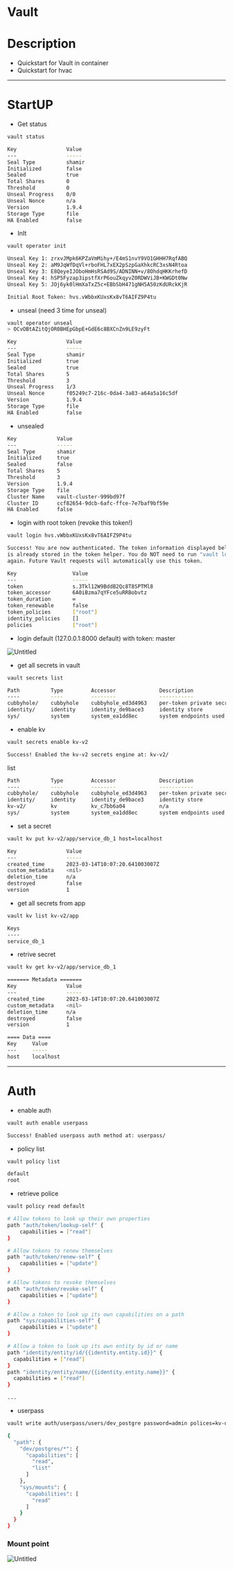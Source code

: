 # Vault

# Description
+ Quickstart for Vault in container
+ Quickstart for hvac
---

# StartUP

- Get status

```bash
vault status
```

```bash
Key                Value
---                -----
Seal Type          shamir
Initialized        false
Sealed             true
Total Shares       0
Threshold          0
Unseal Progress    0/0
Unseal Nonce       n/a
Version            1.9.4
Storage Type       file
HA Enabled         false
```

- InIt

```bash
vault operator init
```

```bash
Unseal Key 1: zrxvJMpk6KPZaVmMihy+/E4mS1nvY9VO1GHHH7RqfABQ
Unseal Key 2: aM9JqWfDqVl+rboFHL7xEX2pSzpGaXhkcRC3xsN4Rtoa
Unseal Key 3: E8QeyeIJOboHmHsRSAd9S/ADNINN+v/8OhdqHKKrhefD
Unseal Key 4: hSP5Fyzap3ipstfXrP6ouZkqyvZ0RDWViJB+KWGDt0Nw
Unseal Key 5: JOj6yk0lHmXaTxZ5c+EBbSbH471gNH5A50zKdURckKjR

Initial Root Token: hvs.vWbbxKUxsKx8vT6AIFZ9P4tu
```

- unseal (need 3 time for unseal)

```bash
vault operator unseal
> OCvOBtAZitQjOR0BHEpGbpE+GdE6c8BXCnZn9LE9zyFt
```

```bash
Key                Value
---                -----
Seal Type          shamir
Initialized        true
Sealed             true
Total Shares       5
Threshold          3
Unseal Progress    1/3
Unseal Nonce       f05249c7-216c-0da4-3a83-a64a5a16c5df
Version            1.9.4
Storage Type       file
HA Enabled         false
```

- unsealed

```bash
Key             Value
---             -----
Seal Type       shamir
Initialized     true
Sealed          false
Total Shares    5
Threshold       3
Version         1.9.4
Storage Type    file
Cluster Name    vault-cluster-999bd97f
Cluster ID      ccf82654-9dcb-6afc-ffce-7e7baf9bf59e
HA Enabled      false
```

- login with root token (revoke this token!)

```bash
vault login hvs.vWbbxKUxsKx8vT6AIFZ9P4tu
```

```bash
Success! You are now authenticated. The token information displayed below
is already stored in the token helper. You do NOT need to run "vault login"
again. Future Vault requests will automatically use this token.

Key                  Value
---                  -----
token                s.3Tkl12W9BddB2Qc8T8SPTMl8
token_accessor       6A0iBzma7qYFce5uRRBobvtz
token_duration       ∞
token_renewable      false
token_policies       ["root"]
identity_policies    []
policies             ["root"]
```

- login default (127.0.0.1:8000 default) with token: master

![Untitled](docs/Untitled.png)

- get all secrets in vault

```bash
vault secrets list
```

```bash
Path          Type         Accessor              Description
----          ----         --------              -----------
cubbyhole/    cubbyhole    cubbyhole_ed3d4963    per-token private secret storage
identity/     identity     identity_de9bace3     identity store
sys/          system       system_ea1dd8ec       system endpoints used for control, policy and debuggin
```

- enable kv

```bash
vault secrets enable kv-v2
```

```bash
Success! Enabled the kv-v2 secrets engine at: kv-v2/
```

list

```bash
Path          Type         Accessor              Description
----          ----         --------              -----------
cubbyhole/    cubbyhole    cubbyhole_ed3d4963    per-token private secret storage
identity/     identity     identity_de9bace3     identity store
kv-v2/        kv           kv_c7bb6a04           n/a
sys/          system       system_ea1dd8ec       system endpoints used for control, policy and debugging
```

- set a secret

```bash
vault kv put kv-v2/app/service_db_1 host=localhost
```

```bash
Key                Value
---                -----
created_time       2023-03-14T10:07:20.641003007Z
custom_metadata    <nil>
deletion_time      n/a
destroyed          false
version            1
```

- get all secrets from app

```bash
vault kv list kv-v2/app
```

```bash
Keys
----
service_db_1
```

- retrive secret

```bash
vault kv get kv-v2/app/service_db_1
```

```bash
======= Metadata =======
Key                Value
---                -----
created_time       2023-03-14T10:07:20.641003007Z
custom_metadata    <nil>
deletion_time      n/a
destroyed          false
version            1

==== Data ====
Key     Value
---     -----
host    localhost
```

---

# Auth

- enable auth

```bash
vault auth enable userpass
```

```bash
Success! Enabled userpass auth method at: userpass/
```

- policy list

```bash
vault policy list
```

```bash
default
root
```

- retrieve police

```bash
vault policy read default
```

```bash
# Allow tokens to look up their own properties
path "auth/token/lookup-self" {
    capabilities = ["read"]
}

# Allow tokens to renew themselves
path "auth/token/renew-self" {
    capabilities = ["update"]
}

# Allow tokens to revoke themselves
path "auth/token/revoke-self" {
    capabilities = ["update"]
}

# Allow a token to look up its own capabilities on a path
path "sys/capabilities-self" {
    capabilities = ["update"]
}

# Allow a token to look up its own entity by id or name
path "identity/entity/id/{{identity.entity.id}}" {
  capabilities = ["read"]
}
path "identity/entity/name/{{identity.entity.name}}" {
  capabilities = ["read"]
}

...
```

- userpass

```bash
vault write auth/userpass/users/dev_postgre password=admin polices=kv-dev-postgres
```

```bash
{
  "path": {
    "dev/postgres/*": {
      "capabilities": [
        "read",
        "list"
      ]
    },
    "sys/mounts": {
      "capabilities": [
        "read"
      ]
    }
  }
}
```

### Mount point

![Untitled](docs/Untitled%201.png)